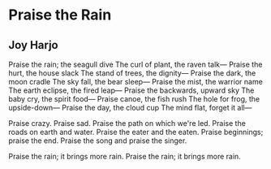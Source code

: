 # Praise the Rain
## Joy Harjo
Praise the rain; the seagull dive
The curl of plant, the raven talk—
Praise the hurt, the house slack
The stand of trees, the dignity—
Praise the dark, the moon cradle
The sky fall, the bear sleep—
Praise the mist, the warrior name
The earth eclipse, the fired leap—
Praise the backwards, upward sky
The baby cry, the spirit food—
Praise canoe, the fish rush
The hole for frog, the upside-down—
Praise the day, the cloud cup
The mind flat, forget it all—

Praise crazy. Praise sad.
Praise the path on which we're led.
Praise the roads on earth and water.
Praise the eater and the eaten.
Praise beginnings; praise the end.
Praise the song and praise the singer.

Praise the rain; it brings more rain.
Praise the rain; it brings more rain.
